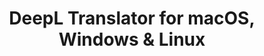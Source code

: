 ---
name: DeepL Translator
url: 'https://www.deepl.com/translator'
category: Books
title: 'DeepL Translator for macOS, Windows & Linux'
key: deepl-translator

---